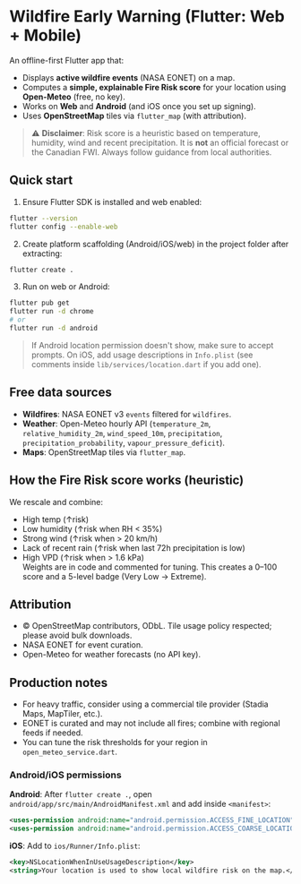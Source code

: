 # Wildfire Early Warning (Flutter: Web + Mobile)

An offline-first Flutter app that:

- Displays **active wildfire events** (NASA EONET) on a map.
- Computes a **simple, explainable Fire Risk score** for your location using **Open-Meteo** (free, no key).
- Works on **Web** and **Android** (and iOS once you set up signing).
- Uses **OpenStreetMap** tiles via `flutter_map` (with attribution).

> ⚠️ **Disclaimer**: Risk score is a heuristic based on temperature, humidity, wind and recent precipitation. It is **not** an official forecast or the Canadian FWI. Always follow guidance from local authorities.

## Quick start

1. Ensure Flutter SDK is installed and web enabled:

```bash
flutter --version
flutter config --enable-web
```

2. Create platform scaffolding (Android/iOS/web) in the project folder after extracting:

```bash
flutter create .
```

3. Run on web or Android:

```bash
flutter pub get
flutter run -d chrome
# or
flutter run -d android
```

> If Android location permission doesn't show, make sure to accept prompts. On iOS, add usage descriptions in `Info.plist` (see comments inside `lib/services/location.dart` if you add one).

## Free data sources

- **Wildfires**: NASA EONET v3 `events` filtered for `wildfires`.
- **Weather**: Open-Meteo hourly API (`temperature_2m`, `relative_humidity_2m`, `wind_speed_10m`, `precipitation`, `precipitation_probability`, `vapour_pressure_deficit`).
- **Maps**: OpenStreetMap tiles via `flutter_map`.

## How the Fire Risk score works (heuristic)

We rescale and combine:

- High temp (↑risk)
- Low humidity (↑risk when RH < 35%)
- Strong wind (↑risk when > 20 km/h)
- Lack of recent rain (↑risk when last 72h precipitation is low)
- High VPD (↑risk when > 1.6 kPa)  
  Weights are in code and commented for tuning. This creates a 0–100 score and a 5-level badge (Very Low → Extreme).

## Attribution

- © OpenStreetMap contributors, ODbL. Tile usage policy respected; please avoid bulk downloads.
- NASA EONET for event curation.
- Open-Meteo for weather forecasts (no API key).

## Production notes

- For heavy traffic, consider using a commercial tile provider (Stadia Maps, MapTiler, etc.).
- EONET is curated and may not include all fires; combine with regional feeds if needed.
- You can tune the risk thresholds for your region in `open_meteo_service.dart`.

### Android/iOS permissions

**Android**: After `flutter create .`, open `android/app/src/main/AndroidManifest.xml` and add inside `<manifest>`:

```xml
<uses-permission android:name="android.permission.ACCESS_FINE_LOCATION" />
<uses-permission android:name="android.permission.ACCESS_COARSE_LOCATION" />
```

**iOS**: Add to `ios/Runner/Info.plist`:

```xml
<key>NSLocationWhenInUseUsageDescription</key>
<string>Your location is used to show local wildfire risk on the map.</string>
```
